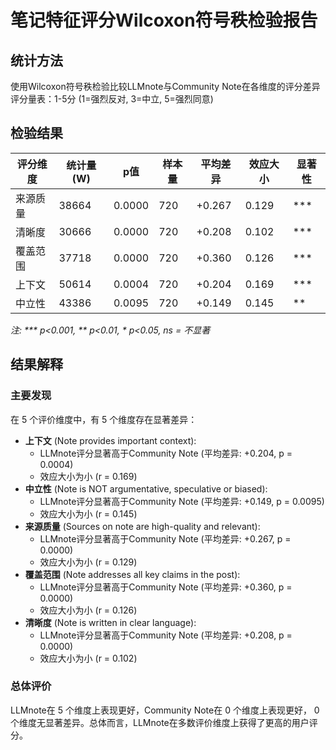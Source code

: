 # 笔记特征评分Wilcoxon符号秩检验报告

## 统计方法
使用Wilcoxon符号秩检验比较LLMnote与Community Note在各维度的评分差异
评分量表：1-5分 (1=强烈反对, 3=中立, 5=强烈同意)

## 检验结果

| 评分维度 | 统计量(W) | p值 | 样本量 | 平均差异 | 效应大小 | 显著性 |
|---------|-----------|-----|--------|---------|----------|--------|
| 来源质量 | 38664 | 0.0000 | 720 | +0.267 | 0.129 | *** |
| 清晰度 | 30666 | 0.0000 | 720 | +0.208 | 0.102 | *** |
| 覆盖范围 | 37718 | 0.0000 | 720 | +0.360 | 0.126 | *** |
| 上下文 | 50614 | 0.0004 | 720 | +0.204 | 0.169 | *** |
| 中立性 | 43386 | 0.0095 | 720 | +0.149 | 0.145 | ** |

*注: *** p<0.001, ** p<0.01, * p<0.05, ns = 不显著*

## 结果解释

### 主要发现

在 5 个评价维度中，有 5 个维度存在显著差异：

- **上下文** (Note provides important context):
  - LLMnote评分显著高于Community Note (平均差异: +0.204, p = 0.0004)
  - 效应大小为小 (r = 0.169)
- **中立性** (Note is NOT argumentative, speculative or biased):
  - LLMnote评分显著高于Community Note (平均差异: +0.149, p = 0.0095)
  - 效应大小为小 (r = 0.145)
- **来源质量** (Sources on note are high-quality and relevant):
  - LLMnote评分显著高于Community Note (平均差异: +0.267, p = 0.0000)
  - 效应大小为小 (r = 0.129)
- **覆盖范围** (Note addresses all key claims in the post):
  - LLMnote评分显著高于Community Note (平均差异: +0.360, p = 0.0000)
  - 效应大小为小 (r = 0.126)
- **清晰度** (Note is written in clear language):
  - LLMnote评分显著高于Community Note (平均差异: +0.208, p = 0.0000)
  - 效应大小为小 (r = 0.102)

### 总体评价
LLMnote在 5 个维度上表现更好，Community Note在 0 个维度上表现更好，
0 个维度无显著差异。总体而言，LLMnote在多数评价维度上获得了更高的用户评分。